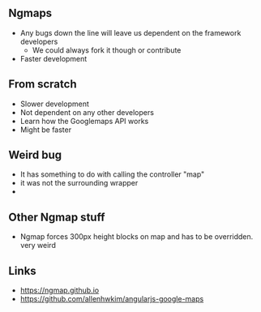 ##  Ngmaps
  - Any bugs down the line will leave us dependent on the framework developers
    - We could always fork it though or contribute
  - Faster development

##  From scratch
  - Slower development
  - Not dependent on any other developers
  - Learn how the Googlemaps API works
  - Might be faster


##  Weird bug
  - It has something to do with calling the controller "map"
  - it was not the surrounding wrapper
  -

## Other Ngmap stuff
  - Ngmap forces 300px height blocks on map and has to be overridden. very weird


##  Links
  - https://ngmap.github.io
  - https://github.com/allenhwkim/angularjs-google-maps
